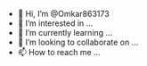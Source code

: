- 👋 Hi, I’m @Omkar863173
- 👀 I’m interested in ...
- 🌱 I’m currently learning ...
- 💞️ I’m looking to collaborate on ...
- 📫 How to reach me ...

<!---
Omkar863173/Omkar863173 is a ✨ special ✨ repository because its `README.md` (this file) appears on your GitHub profile.
You can click the Preview link to take a look at your changes.
--->

